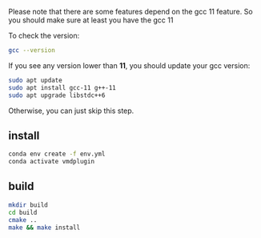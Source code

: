 Please note that there are some features depend on the gcc 11 feature. So you should make sure at least you have the gcc 11

To check the version: 
```bash
gcc --version
```
If you see any version lower than **11**, you should update your gcc version:
```bash
sudo apt update
sudo apt install gcc-11 g++-11
sudo apt upgrade libstdc++6
```
Otherwise, you can just skip this step.

## install
```bash
conda env create -f env.yml
conda activate vmdplugin

```

## build
```bash
mkdir build
cd build
cmake ..
make && make install    
```

